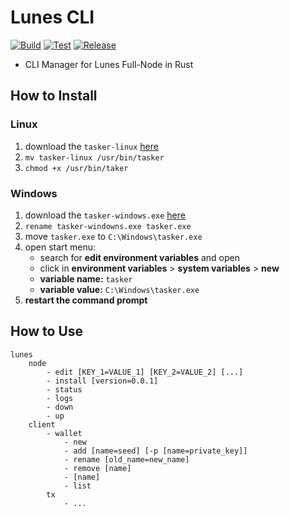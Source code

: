 # Lunes CLI

[![Build](https://github.com/lunes-platform/lunes-cli/actions/workflows/build.yml/badge.svg)](https://github.com/lunes-platform/lunes-cli/actions/workflows/build.yml)
[![Test](https://github.com/lunes-platform/lunes-cli/actions/workflows/test.yml/badge.svg?branch=main)](https://github.com/lunes-platform/lunes-cli/actions/workflows/test.yml)
[![Release](https://img.shields.io/github/v/release/lunes-platform/lunes-cli)](https://github.com/lunes-platform/lunes-cli/releases)


- CLI Manager for Lunes Full-Node in Rust

## How to Install

### Linux
1. download the `tasker-linux` [here](https://github.com/lunes-platform/lunes-cli/releases)
2. `mv tasker-linux /usr/bin/tasker`
3. `chmod +x /usr/bin/taker`

### Windows
1. download the `tasker-windows.exe` [here](https://github.com/lunes-platform/lunes-cli/releases)
2. `rename tasker-windowns.exe tasker.exe`
3. move `tasker.exe` to `C:\Windows\tasker.exe`
4. open start menu:
    - search for **edit environment variables** and open
    - click in **environment variables** > **system variables** > **new**
    - **variable name:** `tasker`
    - **variable value:** `C:\Windows\tasker.exe`
5. **restart the command prompt**

## How to Use

```
lunes
    node
        - edit [KEY_1=VALUE_1] [KEY_2=VALUE_2] [...]
        - install [version=0.0.1]
        - status
        - logs
        - down
        - up
    client
        - wallet
            - new
            - add [name=seed] [-p [name=private_key]]
            - rename [old_name=new_name]
            - remove [name]
            - [name]
            - list
        tx
            - ...
```